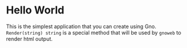 # Hello World

This is the simplest application that you can create using Gno. `Render(string) string` is a special method that will be used by `gnoweb` to render html output.